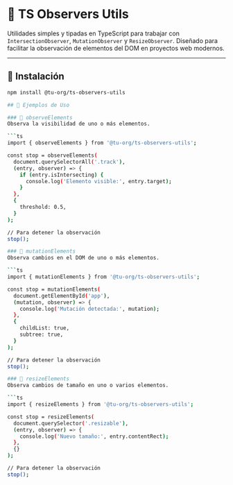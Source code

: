 # 📡 TS Observers Utils

Utilidades simples y tipadas en TypeScript para trabajar con `IntersectionObserver`, `MutationObserver` y `ResizeObserver`. Diseñado para facilitar la observación de elementos del DOM en proyectos web modernos.

---

## 🚀 Instalación

```bash
npm install @tu-org/ts-observers-utils

## 🧪 Ejemplos de Uso

### 🧭 observeElements  
Observa la visibilidad de uno o más elementos.

```ts
import { observeElements } from '@tu-org/ts-observers-utils';

const stop = observeElements(
  document.querySelectorAll('.track'),
  (entry, observer) => {
    if (entry.isIntersecting) {
      console.log('Elemento visible:', entry.target);
    }
  },
  {
    threshold: 0.5,
  }
);

// Para detener la observación
stop();

### 🧭 mutationElements   
Observa cambios en el DOM de uno o más elementos.

```ts
import { mutationElements } from '@tu-org/ts-observers-utils';

const stop = mutationElements(
  document.getElementById('app'),
  (mutation, observer) => {
    console.log('Mutación detectada:', mutation);
  },
  {
    childList: true,
    subtree: true,
  }
);

// Para detener la observación
stop();

### 🧭 resizeElements   
Observa cambios de tamaño en uno o varios elementos.

```ts
import { resizeElements } from '@tu-org/ts-observers-utils';

const stop = resizeElements(
  document.querySelector('.resizable'),
  (entry, observer) => {
    console.log('Nuevo tamaño:', entry.contentRect);
  },
  {}
);

// Para detener la observación
stop();